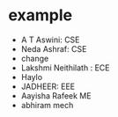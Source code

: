 # example
- A T Aswini: CSE
- Neda Ashraf: CSE
- change
- Lakshmi Neithilath : ECE
- Haylo
- JADHEER: EEE
- Aayisha Rafeek ME
- abhiram mech
